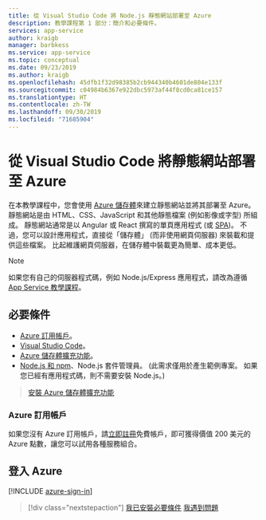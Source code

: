 ```yaml
---
title: 從 Visual Studio Code 將 Node.js 靜態網站部署至 Azure
description: 教學課程第 1 部分：簡介和必要條件。
services: app-service
author: kraigb
manager: barbkess
ms.service: app-service
ms.topic: conceptual
ms.date: 09/23/2019
ms.author: kraigb
ms.openlocfilehash: 45dfb1f32d98385b2cb944340b4601de804e133f
ms.sourcegitcommit: c04984b6367e922dbc5973af44f8cd0ca81ce157
ms.translationtype: HT
ms.contentlocale: zh-TW
ms.lasthandoff: 09/30/2019
ms.locfileid: "71685904"
---
```

# <a name="deploy-a-static-website-to-azure-from-visual-studio-code"></a>從 Visual Studio Code 將靜態網站部署至 Azure

在本教學課程中，您會使用 [Azure 儲存體](https://docs.microsoft.com/azure/storage)來建立靜態網站並將其部署至 Azure。 靜態網站是由 HTML、CSS、JavaScript 和其他靜態檔案 (例如影像或字型) 所組成。 靜態網站通常是以 Angular 或 React 撰寫的單頁應用程式 (或 [SPA](https://en.wikipedia.org/wiki/Single-page_application))。 不過，您可以設計應用程式，直接從「儲存體」  (而非使用網頁伺服器) 來裝載和提供這些檔案。 比起維護網頁伺服器，在儲存體中裝載更為簡單、成本更低。

> [!NOTE]
> 如果您有自己的伺服器程式碼，例如 Node.js/Express 應用程式，請改為遵循 [App Service 教學課程](tutorial-vscode-azure-app-service-node-01.md)。

## <a name="prerequisites"></a>必要條件

- [Azure 訂用帳戶](#azure-subscription)。
- [Visual Studio Code](https://code.visualstudio.com/)。
- [Azure 儲存體擴充功能](https://marketplace.visualstudio.com/items?itemName=ms-azuretools.vscode-azurestorage)。
- [Node.js 和 npm](https://nodejs.org/en/download)、Node.js 套件管理員。 (此需求僅用於產生範例專案。 如果您已經有應用程式碼，則不需要安裝 Node.js。)

> <a class="tutorial-install-extension-btn" href="vscode:extension/ms-azuretools.vscode-azurestorage">安裝 Azure 儲存體擴充功能</a>

### <a name="azure-subscription"></a>Azure 訂用帳戶

如果您沒有 Azure 訂用帳戶，請[立即註冊](https://azure.microsoft.com/en-us/free/?utm_source=campaign&utm_campaign=vscode-tutorial-static-website&mktingSource=vscode-tutorial-static-website)免費帳戶，即可獲得價值 200 美元的 Azure 點數，讓您可以試用各種服務組合。

## <a name="sign-in-to-azure"></a>登入 Azure

[!INCLUDE [azure-sign-in](includes/azure-sign-in.md)]

> [!div class="nextstepaction"]
> [我已安裝必要條件](tutorial-vscode-static-website-node-02.md) [我遇到問題](https://www.research.net/r/PWZWZ52?tutorial=node-deployment-staticwebsite&step=getting-started)
